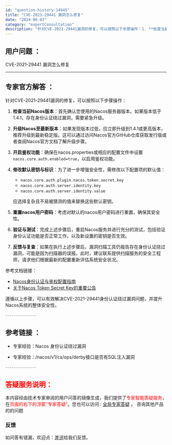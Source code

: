 ```yaml
---
id: "question-history-14945"
title: "CVE-2021-29441 漏洞怎么修复"
date: "2024-06-03"
category: "expertConsultation"
description: "针对CVE-2021-29441漏洞的修复，可以按照以下步骤操作：1. **检查当前Nacos版本**：首先确认您使用的Nacos服务器版本。如果版本低于1.4.1，存在身份认证绕过漏洞，需要紧急升级。2. **升级Nacos至最新版本**：如果发现版本过低，应立即升级到1.4.1或更高版本，推荐升"
---
```


## 用户问题 ： 
 CVE-2021-29441 漏洞怎么修复  

---------------
## 专家官方解答 ：

针对CVE-2021-29441漏洞的修复，可以按照以下步骤操作：

1. **检查当前Nacos版本**：首先确认您使用的Nacos服务器版本。如果版本低于1.4.1，存在身份认证绕过漏洞，需要紧急升级。

2. **升级Nacos至最新版本**：如果发现版本过低，应立即升级到1.4.1或更高版本，推荐升级到最新稳定版。这可以通过访问Nacos官方GitHub仓库获取发行版或者查阅Nacos官方文档了解升级步骤。

3. **开启鉴权功能**：确保在nacos.properties或相应的配置文件中设置`nacos.core.auth.enabled=true`，以启用鉴权功能。

4. **修改默认密钥与标识**：为了进一步增强安全性，需修改以下配置项的默认值：
   - `nacos.core.auth.plugin.nacos.token.secret.key`
   - `nacos.core.auth.server.identity.key`
   - `nacos.core.auth.server.identity.value`

   应选择复杂且不易被猜测的值来替换这些默认密钥。

5. **重置nacos用户密码**：考虑对默认的nacos用户密码进行重置，确保其安全性。

6. **验证与测试**：完成上述步骤后，重启Nacos服务并进行充分的测试，包括验证身份认证功能是否正常工作，以及新设置的密钥是否生效。

7. **反馈与复查**：如果在执行上述步骤后，漏洞扫描工具仍报告存在身份认证绕过漏洞，可能是因为扫描器的误报。此时，建议联系提供扫描服务的安全工程师，请求他们根据最新的配置重新评估系统安全状况。

参考文档链接：
- [Nacos身份认证与鉴权配置指南](https://nacos.io/docs/latest/guide/user/auth/)
- [关于Nacos Token Secret Key的重要公告](https://nacos.io/blog/announcement-token-secret-key/?source=activity)

遵循以上步骤，可以有效解决CVE-2021-29441身份认证绕过漏洞问题，并提升Nacos系统的整体安全性。


<font color="#949494">---------------</font> 


## 参考链接 ：

* 专家经验：Nacos 身份认证绕过漏洞 
 
 * 专家经验：/nacos/v1/cs/ops/derby接口是否有SQL注入漏洞 


 <font color="#949494">---------------</font> 
 


## <font color="#FF0000">答疑服务说明：</font> 

本内容经由技术专家审阅的用户问答的镜像生成，我们提供了<font color="#FF0000">专家智能答疑服务</font>，在<font color="#FF0000">页面的右下的浮窗”专家答疑“</font>。您也可以访问 : [全局专家答疑](https://answer.opensource.alibaba.com/docs/intro) 。 咨询其他产品的的问题

### 反馈
如问答有错漏，欢迎点：[差评](https://ai.nacos.io/user/feedbackByEnhancerGradePOJOID?enhancerGradePOJOId=14946)给我们反馈。
